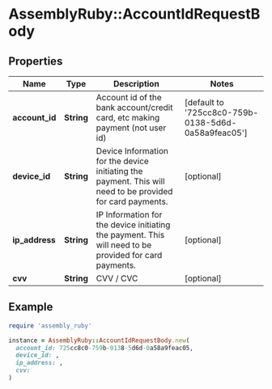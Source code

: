 # AssemblyRuby::AccountIdRequestBody

## Properties

| Name | Type | Description | Notes |
| ---- | ---- | ----------- | ----- |
| **account_id** | **String** | Account id of the bank account/credit card, etc making payment (not user id) | [default to &#39;725cc8c0-759b-0138-5d6d-0a58a9feac05&#39;] |
| **device_id** | **String** | Device Information for the device initiating the payment. This will need to be provided for card payments. | [optional] |
| **ip_address** | **String** | IP Information for the device initiating the payment. This will need to be provided for card payments. | [optional] |
| **cvv** | **String** | CVV / CVC | [optional] |

## Example

```ruby
require 'assembly_ruby'

instance = AssemblyRuby::AccountIdRequestBody.new(
  account_id: 725cc8c0-759b-0138-5d6d-0a58a9feac05,
  device_id: ,
  ip_address: ,
  cvv: 
)
```

